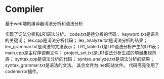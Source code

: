 Compiler
========

基于web端的编译器词法分析和语法分析


实现了词法分析和LR1语法分析。
code.txt是待分析的代码；
keyword.txt是语言的关键词；
lex.cpp是词法分析代码；
lex_analyze.txt是词法分析的结果；
lex_grammar.txt是词法的文法表示；
LR1_table.txt是LR1语法分析产生的LR1表；
main.cpp是主程序调用文件；
project_set.txt是LR1语法分析生成的项目集规范族；
syntax.cpp是语法分析的代码；
syntax_analyze.txt是语法分析的结果；
syntax_grammar.txt是语法的文法。
其余文件为.net网站文件。
代码高亮使用了codemirror插件。
